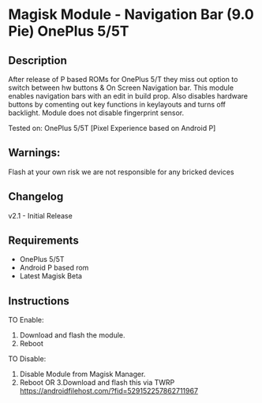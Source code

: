 # Magisk Module - Navigation Bar (9.0 Pie) OnePlus 5/5T
## Description

After release of P based ROMs for OnePlus 5/T they miss out option to switch between hw buttons & On Screen Navigation bar.
This module enables navigation bars with an edit in build prop.
Also disables hardware buttons by comenting out key functions in keylayouts and turns off backlight.
Module does not disable fingerprint sensor.

Tested on: OnePlus 5/5T [Pixel Experience based on Android P]

## Warnings: 
Flash at your own risk we are not responsible for any bricked devices

## Changelog
v2.1 - Initial Release

## Requirements
- OnePlus 5/5T
- Android P based rom
- Latest Magisk Beta 

## Instructions
TO Enable:

1. Download and flash the module.
2. Reboot

TO Disable:

1. Disable Module from Magisk Manager.
2. Reboot
OR
3.Download and flash this via TWRP https://androidfilehost.com/?fid=529152257862711967
